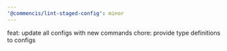 ```yaml
---
'@commencis/lint-staged-config': minor
---
```


feat: update all configs with new commands
chore: provide type definitions to configs
